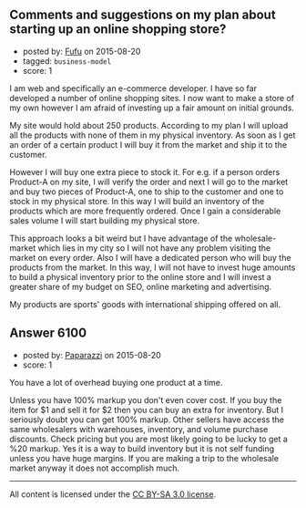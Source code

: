 ## Comments and suggestions on my plan about starting up an online shopping store?

- posted by: [Fufu](https://stackexchange.com/users/6818645/fufu) on 2015-08-20
- tagged: `business-model`
- score: 1

I am web and specifically an e-commerce developer. I have so far developed a number of online shopping sites. I now want to make a store of my own however I am afraid of investing up a fair amount on initial grounds.

My site would hold about 250 products. According to my plan I will upload all the products with none of them in my physical inventory. As soon as I get an order of a certain product I will buy it from the market and ship it to the customer.

However I will buy one extra piece to stock it. For e.g. if a person orders Product-A on my site, I will verify the order and next I will go to the market and buy two pieces of Product-A, one to ship to the customer and one to stock in my physical store. In this way I will build an inventory of the products which are more frequently ordered. Once I gain a considerable sales volume I will start building my physical store.

This approach looks a bit weird but I have advantage of the wholesale-market which lies in my city so I will not have any problem visiting the market on every order. Also I will have a dedicated person who will buy the products from the market. In this way, I will not have to invest huge amounts to build a physical inventory prior to the online store and I will invest a greater share of my budget on SEO, online marketing and advertising.

My products are sports' goods with international shipping offered on all.


## Answer 6100

- posted by: [Paparazzi](https://stackexchange.com/users/300272/paparazzi) on 2015-08-20
- score: 1

You have a lot of overhead buying one product at a time.   

Unless you have 100% markup you don't even cover cost.  If you buy the item for $1 and sell it for $2 then you can buy an extra for inventory.  But I seriously doubt you can get 100% markup.  Other sellers have access the same wholesalers with warehouses, inventory, and volume purchase discounts.  Check pricing but you are most likely going to be lucky to get a %20 markup.  Yes it is a way to build inventory but it is not self funding unless you have huge margins.  If you are making a trip to the wholesale market anyway it does not accomplish much.



---

All content is licensed under the [CC BY-SA 3.0 license](https://creativecommons.org/licenses/by-sa/3.0/).
